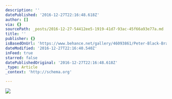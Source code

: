```yaml
---
description: ''
datePublished: '2016-12-27T22:16:48.618Z'
author: []
via: {}
sourcePath: _posts/2016-12-27-54412ee5-1919-41d7-93ac-45f66a93e77a.md
title: ''
publisher: {}
isBasedOnUrl: 'https://www.behance.net/gallery/46093861/Peter-Black-Branding'
dateModified: '2016-12-27T22:16:40.540Z'
inFeed: true
starred: false
datePublishedOriginal: '2016-12-27T22:16:48.618Z'
_type: Article
_context: 'http://schema.org'

---
```

![](https://the-grid-user-content.s3-us-west-2.amazonaws.com/cbecb8a3-1d4d-4a1b-9222-c6b3830bd071.jpg)
